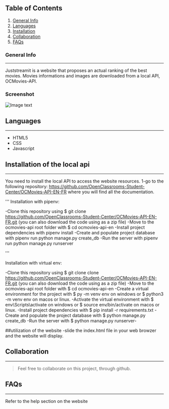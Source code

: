 ## Table of Contents

1. [General Info](#general-info)
2. [Languages](#Languages)
3. [Installation](#installation)
4. [Collaboration](#collaboration)
5. [FAQs](#faqs)

### General Info

---

Juststreamit is a website that proposes an actual ranking of the best movies. Movies informations and images
are downloaded from a local API, OCMovies-API.

### Screenshot

![Image text](https://user.oc-static.com/upload/2020/09/18/16004298163529_P5.png)

## Languages

---

- HTML5
- CSS
- Javascript

## Installation of the local api

---

You need to install the local API to access the website resources.
1-go to the following repository: https://github.com/OpenClassrooms-Student-Center/OCMovies-API-EN-FR where you will find all the documentation.

'''
Installation with pipenv:

-Clone this repository using $ git clone https://github.com/OpenClassrooms-Student-Center/OCMovies-API-EN-FR.git (you can also download the code using as a zip file)
-Move to the ocmovies-api root folder with $ cd ocmovies-api-en
-Install project dependencies with pipenv install
-Create and populate project database with pipenv run python manage.py create_db
-Run the server with pipenv run python manage.py runserver

'''

Installation with virtual env:

-Clone this repository using $ git clone clone https://github.com/OpenClassrooms-Student-Center/OCMovies-API-EN-FR.git (you can also download the code using as a zip file)
-Move to the ocmovies-api root folder with $ cd ocmovies-api-en
-Create a virtual environment for the project with $ py -m venv env on windows or $ python3 -m venv env on macos or linux.
-Activate the virtual environment with $ env\Scripts\activate on windows or $ source env/bin/activate on macos or linux.
-Install project dependencies with $ pip install -r requirements.txt
-Create and populate the project database with $ python manage.py create_db
-Run the server with $ python manage.py runserver-

##utilization of the website
-slide the index.html file in your web browzer and the website will display.

## Collaboration

---

> Feel free to collaborate on this project, through github.

## FAQs

---

Refer to the help section on the website
